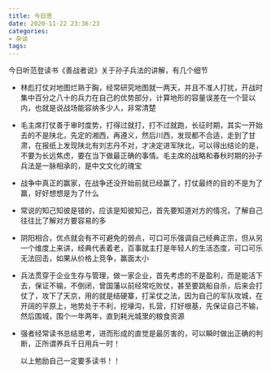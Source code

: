 ```yaml
---
title: 今日思
date: 2020-11-22 23:36:23
categories: 
- 杂谈
tags:
---
```


今日听范登读书《善战者说》关于孙子兵法的讲解，有几个细节

- 林彪打仗对地图烂熟于胸，经常研究地图就一两天，并且不准人打扰，开战时集中百分之八十的兵力在自己的优势部分，计算地形的容量误差在一个营以内，也就是说战场能容纳多少人，非常清楚

- 毛主席打仗善于审时度势，打得过就打，打不过就跑，长征时期，其实一开始去的不是陕北，先定的湘西，再遵义，然后川西，发现都不合适，走到了甘肃，在报纸上发现陕北有刘志丹不对，才决定进军陕北，可以得出结论的是，不要为长远焦虑，要在当下做最正确的事情。毛主席的战略和春秋时期的孙子兵法是一脉相承的，是中文文化的瑰宝

- 战争中真正的赢家，在战争还没开始前就已经赢了，打仗最终的目的不是为了赢，好好想想是为了什么

- 常说的知己知彼是错的，应该是知彼知己，首先要知道对方的情况，了解自己往往比了解对方要容易的多

- 阴阳相合，优点就会有不可避免的弱点，可口可乐强调自己经典正宗，但从另一个维度上来讲，经典代表着老，百事就主打是年轻人的生活态度，可口可乐无法回击，如果从价格上竞争，赢面太小

- 兵法贯穿于企业生存与管理，做一家企业，首先考虑的不是盈利，而是能活下去，保证不输，不倒闭，曾国藩以前经常吃败仗，甚至要跳船自杀，后来会打仗了，攻下了天京，用的就是结硬寨，打呆仗之法，因为自己的军队攻城，在开阔的平原上，地势处于不利，挖壕沟，扎营，打好根基，先保证自己不输，然后围城，围个一年两年，直到耗光城里的粮食资源

- 强者经常读书总结思考，进而形成的直觉是最厉害的，可以瞬时做出正确的判断，正所谓养兵千日用兵一时！

  以上勉励自己一定要多读书！！